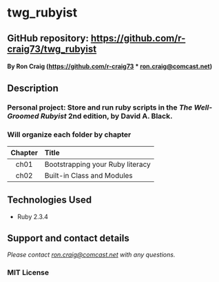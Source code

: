 # twg_rubyist

## GitHub repository: https://github.com/r-craig73/twg_rubyist

#### By Ron Craig (https://github.com/r-craig73 * ron.craig@comcast.net)

## Description
### Personal project: Store and run ruby scripts in the _The Well-Groomed Rubyist_ 2nd edition, by David A. Black.
### Will organize each folder by chapter

| Chapter | Title                 |
| :---:   |     :---              |
| ch01 | Bootstrapping your Ruby literacy |
| ch02 | Built-in Class and Modules |

## Technologies Used
* Ruby 2.3.4

## Support and contact details
_Please contact ron.craig@comcast.net with any questions._

### MIT License